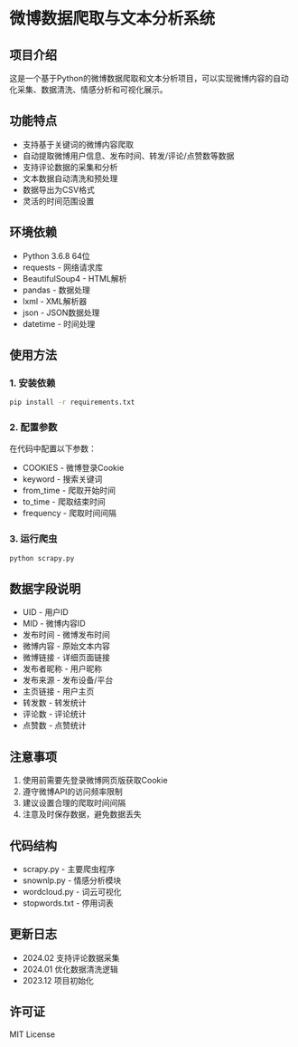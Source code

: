 # 微博数据爬取与文本分析系统

## 项目介绍
这是一个基于Python的微博数据爬取和文本分析项目，可以实现微博内容的自动化采集、数据清洗、情感分析和可视化展示。

## 功能特点
- 支持基于关键词的微博内容爬取
- 自动提取微博用户信息、发布时间、转发/评论/点赞数等数据
- 支持评论数据的采集和分析
- 文本数据自动清洗和预处理
- 数据导出为CSV格式
- 灵活的时间范围设置

## 环境依赖
- Python 3.6.8 64位
- requests - 网络请求库
- BeautifulSoup4 - HTML解析
- pandas - 数据处理
- lxml - XML解析器
- json - JSON数据处理
- datetime - 时间处理

## 使用方法

### 1. 安装依赖
```bash
pip install -r requirements.txt
```

### 2. 配置参数
在代码中配置以下参数：
- COOKIES - 微博登录Cookie
- keyword - 搜索关键词
- from_time - 爬取开始时间
- to_time - 爬取结束时间
- frequency - 爬取时间间隔

### 3. 运行爬虫
```python
python scrapy.py
```

## 数据字段说明
- UID - 用户ID
- MID - 微博内容ID
- 发布时间 - 微博发布时间
- 微博内容 - 原始文本内容
- 微博链接 - 详细页面链接
- 发布者昵称 - 用户昵称
- 发布来源 - 发布设备/平台
- 主页链接 - 用户主页
- 转发数 - 转发统计
- 评论数 - 评论统计
- 点赞数 - 点赞统计

## 注意事项
1. 使用前需要先登录微博网页版获取Cookie
2. 遵守微博API的访问频率限制
3. 建议设置合理的爬取时间间隔
4. 注意及时保存数据，避免数据丢失

## 代码结构
- scrapy.py - 主要爬虫程序
- snownlp.py - 情感分析模块
- wordcloud.py - 词云可视化
- stopwords.txt - 停用词表

## 更新日志
- 2024.02 支持评论数据采集
- 2024.01 优化数据清洗逻辑
- 2023.12 项目初始化

## 许可证
MIT License
